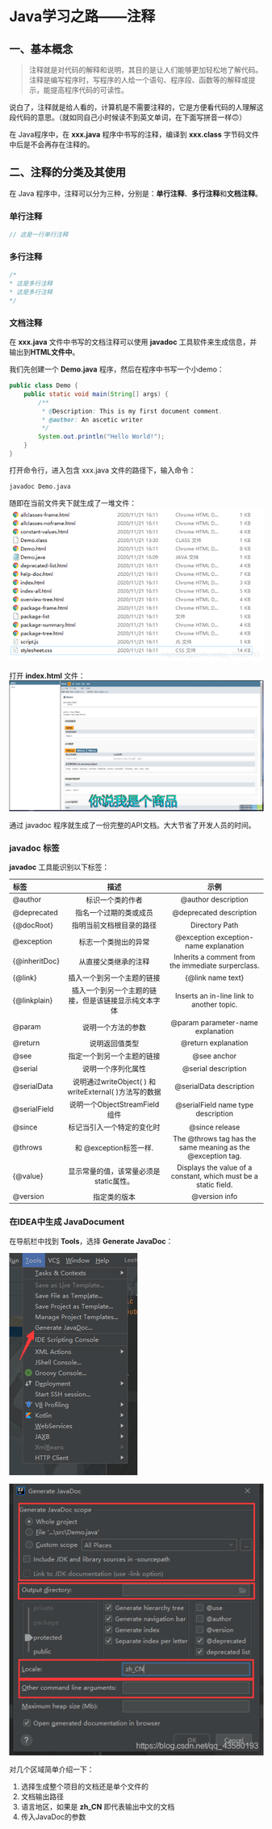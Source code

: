 # Java学习之路——注释

## 一、基本概念

> 注释就是对代码的解释和说明，其目的是让人们能够更加轻松地了解代码。注释是编写程序时，写程序的人给一个语句、程序段、函数等的解释或提示，能提高程序代码的可读性。

说白了，注释就是给人看的，计算机是不需要注释的，它是方便看代码的人理解这段代码的意思。（就如同自己小时候读不到英文单词，在下面写拼音一样🙃）

在 Java程序中，在 **xxx.java** 程序中书写的注释，编译到 **xxx.class** 字节码文件中后是不会再存在注释的。

## 二、注释的分类及其使用

在 Java 程序中，注释可以分为三种，分别是：**单行注释**、**多行注释**和**文档注释**。

### 单行注释

```java
// 这是一行单行注释
```

### 多行注释

```java
/*
* 这是多行注释
* 这是多行注释
*/
```

### 文档注释

在 **xxx.java** 文件中书写的文档注释可以使用 **javadoc** 工具软件来生成信息，并输出到**HTML文件中**。

我们先创建一个 **Demo.java** 程序，然后在程序中书写一个小demo：

```java
public class Demo {
    public static void main(String[] args) {
        /**
         * @Description: This is my first document comment.
         * @author: An ascetic writer
         */
        System.out.println("Hello World!");
    }
}
```

打开命令行，进入包含 xxx.java 文件的路径下，输入命令：

```bash
javadoc Demo.java
```

随即在当前文件夹下就生成了一堆文件：
![image.png](https://raw.githubusercontent.com/wlynxg/pic/main/2025/06/01/20250601-231611.png)


打开 **index.html** 文件：
![image.png](https://raw.githubusercontent.com/wlynxg/pic/main/2025/06/01/20250601-231642.png)

通过 javadoc 程序就生成了一份完整的API文档。大大节省了开发人员的时间。

### javadoc 标签

**javadoc** 工具能识别以下标签：

| **标签**      |                        **描述**                        |                           **示例**                           |
| :------------ | :----------------------------------------------------: | :----------------------------------------------------------: |
| @author       |                    标识一个类的作者                    |                     @author description                      |
| @deprecated   |                 指名一个过期的类或成员                 |                   @deprecated description                    |
| {@docRoot}    |                指明当前文档根目录的路径                |                        Directory Path                        |
| @exception    |                  标志一个类抛出的异常                  |            @exception exception-name explanation             |
| {@inheritDoc} |                  从直接父类继承的注释                  |      Inherits a comment from the immediate surperclass.      |
| {@link}       |               插入一个到另一个主题的链接               |                      {@link name text}                       |
| {@linkplain}  |  插入一个到另一个主题的链接，但是该链接显示纯文本字体  |          Inserts an in-line link to another topic.           |
| @param        |                   说明一个方法的参数                   |              @param parameter-name explanation               |
| @return       |                     说明返回值类型                     |                     @return explanation                      |
| @see          |               指定一个到另一个主题的链接               |                         @see anchor                          |
| @serial       |                   说明一个序列化属性                   |                     @serial description                      |
| @serialData   | 说明通过writeObject( ) 和 writeExternal( )方法写的数据 |                   @serialData description                    |
| @serialField  |             说明一个ObjectStreamField组件              |              @serialField name type description              |
| @since        |               标记当引入一个特定的变化时               |                        @since release                        |
| @throws       |                 和 @exception标签一样.                 | The @throws tag has the same meaning as the @exception tag.  |
| {@value}      |         显示常量的值，该常量必须是static属性。         | Displays the value of a constant, which must be a static field. |
| @version      |                      指定类的版本                      |                        @version info                         |

### 在IDEA中生成 JavaDocument

在导航栏中找到 **Tools**，选择 **Generate JavaDoc**：

![image.png](https://raw.githubusercontent.com/wlynxg/pic/main/2025/06/01/20250601-231652.png)

![image.png](https://raw.githubusercontent.com/wlynxg/pic/main/2025/06/01/20250601-231701.png)

对几个区域简单介绍一下：

1. 选择生成整个项目的文档还是单个文件的
2. 文档输出路径
3. 语言地区，如果是 **zh_CN** 即代表输出中文的文档
4. 传入JavaDoc的参数